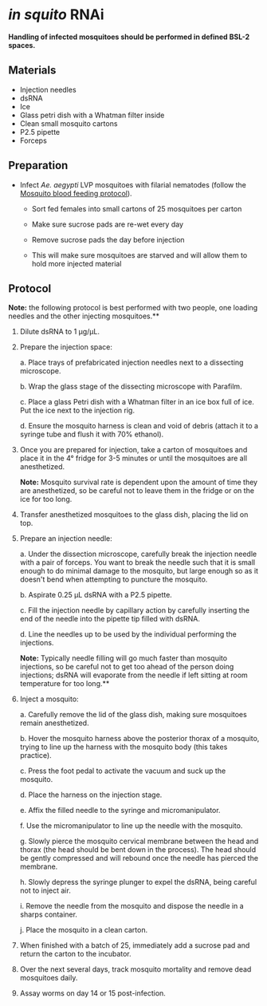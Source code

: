 # *in squito* RNAi

**Handling of infected mosquitoes should be performed in defined BSL-2 spaces.**

## Materials

- Injection needles
- dsRNA
- Ice
- Glass petri dish with a Whatman filter inside
- Clean small mosquito cartons
- P2.5 pipette
- Forceps

## Preparation

- Infect *Ae. aegypti* LVP mosquitoes with filarial nematodes (follow the [Mosquito blood feeding protocol](../Mosquito_Blood_Feeding/Mosquito_Blood_Feeding.md)).

  - Sort fed females into small cartons of 25 mosquitoes per carton

  - Make sure sucrose pads are re-wet every day

  - Remove sucrose pads the day before injection

  - This will make sure mosquitoes are starved and will allow them to hold more injected material

## Protocol

**Note:** the following protocol is best performed with two people, one loading needles and the other injecting mosquitoes.**

1. Dilute dsRNA to 1 μg/μL.

2. Prepare the injection space:

    a. Place trays of prefabricated injection needles next to a dissecting microscope.

    b. Wrap the glass stage of the dissecting microscope with Parafilm.

    c. Place a glass Petri dish with a Whatman filter in an ice box full of ice. Put the ice next to the injection rig.

    d. Ensure the mosquito harness is clean and void of debris (attach it to a syringe tube and flush it with 70% ethanol).

3. Once you are prepared for injection, take a carton of mosquitoes and place it in the 4° fridge for 3-5 minutes or until the mosquitoes are all anesthetized.

    **Note:** Mosquito survival rate is dependent upon the amount of time they are anesthetized, so be careful not to leave them in the fridge or on the ice for too long.

4. Transfer anesthetized mosquitoes to the glass dish, placing the lid on top.

5. Prepare an injection needle:

    a. Under the dissection microscope, carefully break the injection needle with a pair of forceps. You want to break the needle such that it is small enough to do minimal damage to the mosquito, but large enough so as it doesn't bend when attempting to puncture the mosquito.

    b. Aspirate 0.25 μL dsRNA with a P2.5 pipette.

    c. Fill the injection needle by capillary action by carefully inserting the end of the needle into the pipette tip filled with dsRNA.

    d. Line the needles up to be used by the individual performing the injections.

    **Note:** Typically needle filling will go much faster than mosquito injections, so be careful not to get too ahead of the person doing injections; dsRNA will evaporate from the needle if left sitting at room temperature for too long.**

6. Inject a mosquito:

    a. Carefully remove the lid of the glass dish, making sure mosquitoes remain anesthetized.

    b. Hover the mosquito harness above the posterior thorax of a mosquito, trying to line up the harness with the mosquito body (this takes practice).

    c. Press the foot pedal to activate the vacuum and suck up the mosquito.

    d. Place the harness on the injection stage.

    e. Affix the filled needle to the syringe and micromanipulator.

    f. Use the micromanipulator to line up the needle with the mosquito.

    g. Slowly pierce the mosquito cervical membrane between the head and thorax (the head should be bent down in the process). The head should be gently compressed and will rebound once the needle has pierced the membrane.

    h. Slowly depress the syringe plunger to expel the dsRNA, being careful not to inject air.

    i. Remove the needle from the mosquito and dispose the needle in a sharps container.

    j. Place the mosquito in a clean carton.

7. When finished with a batch of 25, immediately add a sucrose pad and return the carton to the incubator.

8. Over the next several days, track mosquito mortality and remove dead mosquitoes daily.

9. Assay worms on day 14 or 15 post-infection.
